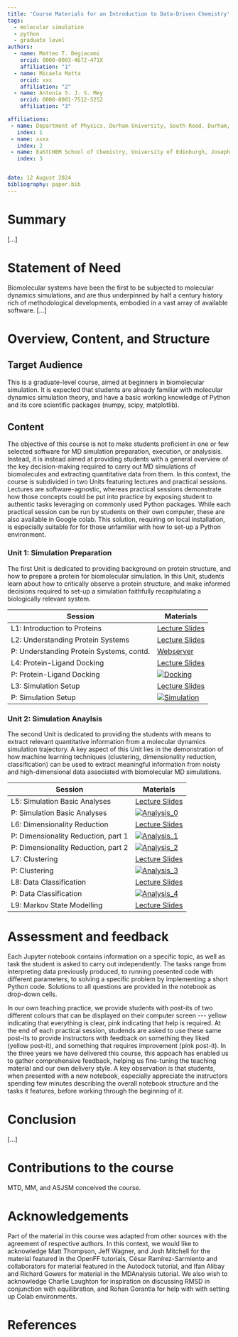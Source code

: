 ```yaml
---
title: 'Course Materials for an Introduction to Data-Driven Chemistry'
tags:
  - molecular simulation
  - python
  - graduate level
authors:
  - name: Matteo T. Degiacomi
    orcid: 0000-0003-4672-471X 
    affiliation: "1"
  - name: Micaela Matta
    orcid: xxx
    affiliation: "2"  
  - name: Antonia S. J. S. Mey
    orcid: 0000-0001-7512-5252
    affiliation: "3"

affiliations:
 - name: Department of Physics, Durham University, South Road, Durham, DH1 3LE, United Kingdom 
   index: 1 
 - name: xxxx
   index: 2
 - name: EaStCHEM School of Chemistry, University of Edinburgh, Joseph Black Building, David Brewster Road, Edinburgh, EH9 3FJ, United Kingdom 
   index: 3


date: 12 August 2024
bibliography: paper.bib
---
```


# Summary

[...]

# Statement of Need

Biomolecular systems have been the first to be subjected to molecular dynamics simulations, and are thus underpinned by half a century history rich of methodological developments, embodied in a vast array of available software.
[...]

# Overview, Content, and Structure

## Target Audience 

This is a graduate-level course, aimed at beginners in biomolecular simulation. It is expected that students are already familiar with molecular dynamics simulation theory, and have a basic working knowledge of Python and its core scientific packages (numpy, scipy, matplotlib).

## Content

The objective of this course is not to make students proficient in one or few selected software for MD simulation preparation, execution, or analysisis. Instead, it is instead aimed at providing students with a general overview of the key decision-making required to carry out MD simulations of biomolecules and extracting quantitative data from them. In this context, the course is subdivided in two Units featuring lectures and practical sessions. Lectures are software-agnostic, whereas practical sessions demonstrate how those concepts could be put into practice by exposing student to authentic tasks leveraging on commonly used Python packages. While each practical session can be run by students on their own computer, these are also available in Google colab. This solution, requiring on local installation, is especially suitable for for those unfamiliar with how to set-up a Python environment.

### Unit 1: Simulation Preparation

The first Unit is dedicated to providing background on protein structure, and how to prepare a protein for biomolecular simulation. In this Unit, students learn about how to critically observe a protein structure, and make informed decisions required to set-up a simulation faithfully recapitulating a biologically relevant system.

| Session                            | Materials |
|------------------------------------|-----------|
| L1: Introduction to Proteins | [Lecture Slides](https://github.com/CCPBioSim/Into_to_MD_simulation_and_analysis/blob/main/1_Introduction/Lecture_1_Introduction.pdf) | 
| L2: Understanding Protein Systems | [Lecture Slides](https://github.com/CCPBioSim/Into_to_MD_simulation_and_analysis/blob/main/2_Protein_Preparation/Lecture_2_Protein_Prep.pdf)
| P: Understanding Protein Systems, contd. | [Webserver](https://server.poissonboltzmann.org/pdb2pqr)|
| L4: Protein-Ligand Docking                 |  [Lecture Slides](https://github.com/CCPBioSim/Into_to_MD_simulation_and_analysis/blob/main/3_Docking/Lecture_3_Docking.pdf)| 
| P: Protein-Ligand Docking                 |  [![Docking](https://colab.research.google.com/assets/colab-badge.svg)](https://colab.research.google.com/github/CCPBioSim/Into_to_MD_simulation_and_analysis/blob/main/3_Docking/3_Docking.ipynb)| 
| L3: Simulation Setup          | [Lecture Slides](https://github.com/CCPBioSim/Into_to_MD_simulation_and_analysis/blob/main/4_Simulation_Setup/Lecture_4_Simulation_setup.pdf) |
| P: Simulation Setup          | [![Simulation](https://colab.research.google.com/assets/colab-badge.svg)](https://colab.research.google.com/github/CCPBioSim/Into_to_MD_simulation_and_analysis/blob/main/4_Simulation_Setup/4_Simulation_Setup.ipynb) |


### Unit 2: Simulation Anaylsis

The second Unit is dedicated to providing the students with means to extract relevant quantitative information from a molecular dynamics simulation trajectory. A key aspect of this Unit lies in the demonstration of how machine learning techniques (clustering, dimensionality reduction, classification) can be used to extract meaningful information from noisty and high-dimensional data associated with biomolecular MD simulations.

| Session                                             | Materials |
|-----------------------------------------------------|-----------|
| L5: Simulation Basic Analyses             | [Lecture Slides](5_Analysis_MDAnalysis/Lecture_5_Analysis_MDAnalysis.pdf)|
| P: Simulation Basic Analyses             | [![Analysis_0](https://colab.research.google.com/assets/colab-badge.svg)](https://colab.research.google.com/github/CCPBioSim/Into_to_MD_simulation_and_analysis/blob/main/5_Analysis_MDAnalysis/5_Analysis_MDAnalysis.ipynb)|
| L6: Dimensionality Reduction                  | [Lecture Slides](https://github.com/CCPBioSim/Into_to_MD_simulation_and_analysis/blob/main/6_Analysis_DR/Lecture_6_DR.pdf)  |
| P: Dimensionality Reduction, part 1           |  [![Analysis_1](https://colab.research.google.com/assets/colab-badge.svg)](https://colab.research.google.com/github/CCPBioSim/Into_to_MD_simulation_and_analysis/blob/main/6_Analysis_DR/6_Analysis_part1.ipynb)|
| P: Dimensionality Reduction, part 2           | [![Analysis_2](https://colab.research.google.com/assets/colab-badge.svg)](https://colab.research.google.com/github/CCPBioSim/Into_to_MD_simulation_and_analysis/blob/main/6_Analysis_DR/6_Analysis_part2.ipynb)|
| L7: Clustering   | [Lecture Slides](https://github.com/CCPBioSim/Into_to_MD_simulation_and_analysis/blob/main/7_Analysis_clustering/Lecture_7_Clustering.pdf)|
| P: Clustering   | [![Analysis_3](https://colab.research.google.com/assets/colab-badge.svg)](https://colab.research.google.com/github/CCPBioSim/Into_to_MD_simulation_and_analysis/blob/main/7_Analysis_clustering/7_clustering.ipynb) |
| L8: Data Classification    | [Lecture Slides](https://github.com/CCPBioSim/Into_to_MD_simulation_and_analysis/blob/main/8_Analysis_classification/Lecture_8_classification.pdf) | 
| P: Data Classification  | [![Analysis_4](https://colab.research.google.com/assets/colab-badge.svg)](https://colab.research.google.com/github/CCPBioSim/Into_to_MD_simulation_and_analysis/blob/main/8_Analysis_classification/1_classification.ipynb) |
| L9: Markov State Modelling  | [Lecture Slides](https://github.com/CCPBioSim/Into_to_MD_simulation_and_analysis/blob/main/9_Analysis_MSM/Lecture_9_MSM.pdf) |


# Assessment and feedback

Each Jupyter notebook contains information on a specific topic, as well as task the student is asked to carry out independently. The tasks range from interpreting data previously produced, to running presented code with different parameters, to solving a specific problem by implementing a short Python code. Solutions to all questions are provided in the notebook as drop-down cells.

In our own teaching practice, we provide students with post-its of two different colours that can be displayed on their computer screen --- yellow indicating that everything is clear, pink indicating that help is required. At the end of each practical session, studends are asked to use these same post-its to provide instructors with feedback on something they liked (yellow post-it), and something that requires improvement (pink post-it). In the three years we have delivered this course, this appoach has enabled us to gather comprehensive feedback, helping us fine-tuning the teaching material and our own delivery style. A key observation is that students, when presented with a new notebook, especially appreciate the instructors spending few minutes describing the overall notebook structure and the tasks it features, before working through the beginning of it.


# Conclusion

[...]


# Contributions to the course

MTD, MM, and ASJSM conceived the course.

# Acknowledgements 

Part of the material in this course was adapted from other sources with the agreement of respective authors. In this context, we would like to acknowledge Matt Thompson, Jeff Wagner, and Josh Mitchell for the material featured in the OpenFF tutorials, César Ramírez-Sarmiento and collaborators for material featured in the Autodock tutorial, and Ifan Alibay and Richard Gowers for material in the MDAnalysis tutorial. We also wish to acknowledge Charlie Laughton for inspiration on discussing RMSD in conjunction with equilibration, and Rohan Gorantla for help with with setting up Colab environments.

# References
